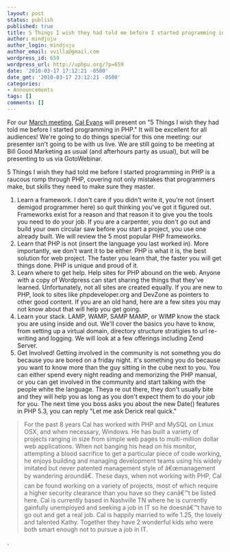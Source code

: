 ```yaml
---
layout: post
status: publish
published: true
title: 5 Things I wish they had told me before I started programming in PHP
author: mindjuju
author_login: mindjuju
author_email: vvilla@gmail.com
wordpress_id: 659
wordpress_url: http://uphpu.org/?p=659
date: '2010-03-17 17:12:21 -0500'
date_gmt: '2010-03-17 23:12:21 -0500'
categories:
- Announcements
tags: []
comments: []
---
```

<p>For our <a href="/events">March meeting</a>, <a href="http://blog.calevans.com/ ">Cal Evans</a> will present on "5 Things I wish they had told me before I started programming in PHP." It will be excellent for all audiences! We're going to do things special for this one meeting: our presenter isn't going to be with us live. We are still going to be meeting at Bill Good Marketing as usual (and afterhours party as usual), but will be presenting to us via GotoWebinar.</p>
<p>5 Things I wish they had told me before I started programming in PHP is a raucous romp through PHP, covering not only mistakes that programmers make, but skills they need to make sure they master.</p>
<ol>
<li>Learn a framework. I don't care if you didn't write it, you're not (insert demigod programmer here) so quit thinking you've got it figured out. Frameworks exist for a reason and that reason it to give you the tools you need to do your job. If you are a carpenter, you don't go out and build your own circular saw before you start a project, you use one already built. We will review the 5 most popular PHP frameworks.</li>
<li>Learn that PHP is not (insert the language you last worked in). More importantly, we don't want it to be either. PHP is what it is, the best solution for web project. The faster you learn that, the faster you will get things done. PHP is unique and proud of it.</li>
<li>Learn where to get help. Help sites for PHP abound on the web. Anyone with a copy of Wordpress can start sharing the things that they've learned. Unfortunately, not all sites are created equally. If you are new to PHP, look to sites like phpdeveloper.org and DevZone as pointers to other good content. If you are an old hand, here are a few sites you may not know about that will help you get going.</li>
<li>Learn your stack. LAMP, WAMP, SAMP MAMP, or WIMP know the stack you are using inside and out. We'll cover the basics you have to know, from setting up a virtual domain, directory structure stratigies to url re-writing and logging. We will look at a few offerings including Zend Server.</li>
<li>Get Involved! Getting involved in the community is not somethng you do because you are bored on a friday night. it's something you do because you want to know more than the guy sitting in the cube next to you. You can either spend every night reading and memorizing the PHP manual, or you can get involved in the community and start talking with the people white the language. Theya re out there, they don't usually bite and they will help you as long as you don't expect them to do your job for you. The next time you boss asks you about the new Date() features in PHP 5.3, you can reply "Let me ask Derick real quick."</li>
</ol>
<blockquote><p>
For the past 8 years Cal has worked with PHP and MySQL on Linux OSX, and when necessary, Windows. He has built a variety of projects ranging in size from simple web pages to multi-million dollar web applications. When not banging his head on his monitor, attempting a blood sacrifice to get a particular piece of code working, he enjoys building and managing development teams using his widely imitated but never patented management style of â€œmanagement by wandering aroundâ€. These days, when not working with PHP, Cal can be found working on a variety of projects, most of which require a higher security clearance than you have so they canâ€™t be listed here. Cal is currently based in Nashville TN where he is currently gainfully unemployed and seeking a job in IT so he doesnâ€™t have to go out and get a real job. Cal is happily married to wife 1.25, the lovely and talented Kathy. Together they have 2 wonderful kids who were both smart enough not to pursue a job in IT.
</p></blockquote>
<p>.</p>
